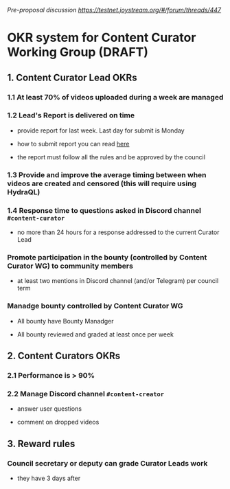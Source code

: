 *Pre-proposal discussion https://testnet.joystream.org/#/forum/threads/447*

# OKR system for Content Curator Working Group (DRAFT)

## 1. Content Curator Lead OKRs

### 1.1 At least 70% of videos uploaded during a week are managed

### 1.2 Lead's Report is delivered on time

 - provide report for last week. Last day for submit is Monday

 - how to submit report you can read [here](https://github.com/Joystream/community-repo/blob/master/rules/Content_Curator_WG_Lead-Tasks_Reporting_Requirements.md#how-to-submit-a-report)

 - the report must follow all the rules and be approved by the council

### 1.3 Provide and improve the average timing between when videos are created and censored (this will require using HydraQL)

### 1.4 Response time to questions asked in Discord channel `#content-curator`

 - no more than 24 hours for a response addressed to the current Сurator Lead

### Promote participation in the bounty (controlled by Content Curator WG) to community members

 - at least two mentions in Discord channel (and/or Telegram) per council term

### Manadge bounty controlled by Content Curator WG

 - All bounty have Bounty Manadger

 - All bounty reviewed and graded at least once per week

## 2. Content Curators OKRs

### 2.1 Performance is > 90%

### 2.2 Manage Discord channel `#content-creator`

 - answer user questions

 - comment on dropped videos

## 3. Reward rules

### Council secretary or deputy can grade Curator Leads work
 - they have 3 days after 


